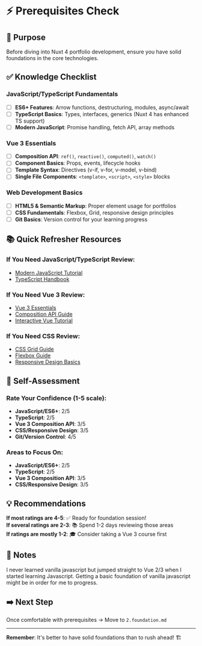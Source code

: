 # ⚡ Prerequisites Check

## 🎯 Purpose
Before diving into Nuxt 4 portfolio development, ensure you have solid foundations in the core technologies.

## ✅ Knowledge Checklist

### JavaScript/TypeScript Fundamentals
- [ ] **ES6+ Features**: Arrow functions, destructuring, modules, async/await
- [ ] **TypeScript Basics**: Types, interfaces, generics (Nuxt 4 has enhanced TS support)
- [ ] **Modern JavaScript**: Promise handling, fetch API, array methods

### Vue 3 Essentials  
- [ ] **Composition API**: `ref()`, `reactive()`, `computed()`, `watch()`
- [ ] **Component Basics**: Props, events, lifecycle hooks
- [ ] **Template Syntax**: Directives (v-if, v-for, v-model, v-bind)
- [ ] **Single File Components**: `<template>`, `<script>`, `<style>` blocks

### Web Development Basics
- [ ] **HTML5 & Semantic Markup**: Proper element usage for portfolios
- [ ] **CSS Fundamentals**: Flexbox, Grid, responsive design principles  
- [ ] **Git Basics**: Version control for your learning progress

## 📚 Quick Refresher Resources

### If You Need JavaScript/TypeScript Review:
- [Modern JavaScript Tutorial](https://javascript.info/)
- [TypeScript Handbook](https://www.typescriptlang.org/docs/)

### If You Need Vue 3 Review:
- [Vue 3 Essentials](https://vuejs.org/guide/essentials/application.html)
- [Composition API Guide](https://vuejs.org/guide/extras/composition-api-faq.html)
- [Interactive Vue Tutorial](https://vuejs.org/tutorial/)

### If You Need CSS Review:
- [CSS Grid Guide](https://css-tricks.com/snippets/css/complete-guide-grid/)
- [Flexbox Guide](https://css-tricks.com/snippets/css/a-guide-to-flexbox/)
- [Responsive Design Basics](https://web.dev/responsive-web-design-basics/)

## 🚀 Self-Assessment

### Rate Your Confidence (1-5 scale):
- **JavaScript/ES6+**: 2/5
- **TypeScript**: 2/5  
- **Vue 3 Composition API**: 3/5
- **CSS/Responsive Design**: 3/5
- **Git/Version Control**: 4/5

### Areas to Focus On:
- **JavaScript/ES6+**: 2/5
- **TypeScript**: 2/5  
- **Vue 3 Composition API**: 3/5
- **CSS/Responsive Design**: 3/5
<!-- List any topics you rated 3 or below -->

## 💡 Recommendations

**If most ratings are 4-5**: ✅ Ready for foundation session!  
**If several ratings are 2-3**: 📚 Spend 1-2 days reviewing those areas  
**If ratings are mostly 1-2**: 🎓 Consider taking a Vue 3 course first

## 📝 Notes
I never learned vanilla javascript but jumped straight to Vue 2/3 when I started learning Javascript. Getting a basic foundation of vanilla javascript might be in order for me to progress.
 
## ➡️ Next Step
Once comfortable with prerequisites → Move to `2.foundation.md`

---
**Remember**: It's better to have solid foundations than to rush ahead! 🏗️
